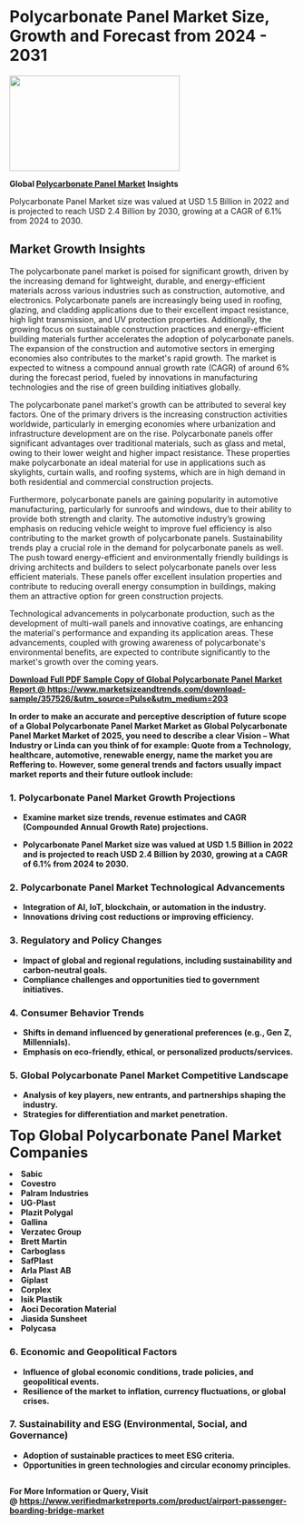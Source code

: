 <H1>Polycarbonate Panel Market Size, Growth and Forecast from 2024 - 2031</H1><img class="aligncenter size-medium wp-image-584254" src="https://thirdeyenews.in/wp-content/uploads/2024/09/Global-Market-Research-300x168.jpeg" alt="" width="300" height="168" /><p><strong>Global&nbsp;<a href="https://www.marketsizeandtrends.com/download-sample/357526/&amp;utm_source=Pulse&amp;utm_medium=203">Polycarbonate Panel Market</a> Insights</strong></p><p>Polycarbonate Panel Market size was valued at USD 1.5 Billion in 2022 and is projected to reach USD 2.4 Billion by 2030, growing at a CAGR of 6.1% from 2024 to 2030.</p><p><h2>Market Growth Insights</h2> <p>The polycarbonate panel market is poised for significant growth, driven by the increasing demand for lightweight, durable, and energy-efficient materials across various industries such as construction, automotive, and electronics. Polycarbonate panels are increasingly being used in roofing, glazing, and cladding applications due to their excellent impact resistance, high light transmission, and UV protection properties. Additionally, the growing focus on sustainable construction practices and energy-efficient building materials further accelerates the adoption of polycarbonate panels. The expansion of the construction and automotive sectors in emerging economies also contributes to the market's rapid growth. The market is expected to witness a compound annual growth rate (CAGR) of around 6% during the forecast period, fueled by innovations in manufacturing technologies and the rise of green building initiatives globally. </p> <p><strong><a href="#"></a></strong></p> <p>The polycarbonate panel market's growth can be attributed to several key factors. One of the primary drivers is the increasing construction activities worldwide, particularly in emerging economies where urbanization and infrastructure development are on the rise. Polycarbonate panels offer significant advantages over traditional materials, such as glass and metal, owing to their lower weight and higher impact resistance. These properties make polycarbonate an ideal material for use in applications such as skylights, curtain walls, and roofing systems, which are in high demand in both residential and commercial construction projects.</p> <p>Furthermore, polycarbonate panels are gaining popularity in automotive manufacturing, particularly for sunroofs and windows, due to their ability to provide both strength and clarity. The automotive industry’s growing emphasis on reducing vehicle weight to improve fuel efficiency is also contributing to the market growth of polycarbonate panels. Sustainability trends play a crucial role in the demand for polycarbonate panels as well. The push toward energy-efficient and environmentally friendly buildings is driving architects and builders to select polycarbonate panels over less efficient materials. These panels offer excellent insulation properties and contribute to reducing overall energy consumption in buildings, making them an attractive option for green construction projects.</p> <p>Technological advancements in polycarbonate production, such as the development of multi-wall panels and innovative coatings, are enhancing the material's performance and expanding its application areas. These advancements, coupled with growing awareness of polycarbonate's environmental benefits, are expected to contribute significantly to the market's growth over the coming years.</p> <p><strong><a href="#"></p><p><span class=""><strong>Download Full PDF Sample Copy of Global Polycarbonate Panel Market Report</strong> @ <a href="https://www.marketsizeandtrends.com/download-sample/357526/&amp;utm_source=Pulse&amp;utm_medium=203" target="_blank">https://www.marketsizeandtrends.com/download-sample/357526/&amp;utm_source=Pulse&amp;utm_medium=203</a></span></p><p>In order to make an accurate and perceptive description of future scope of a Global&nbsp;Polycarbonate Panel Market Market as Global&nbsp;Polycarbonate Panel Market Market of 2025, you need to describe a clear Vision &ndash; What Industry or Linda can you think of for example: Quote from a Technology, healthcare, automotive, renewable energy, name the market you are Reffering to. However, some general trends and factors usually impact market reports and their future outlook include:</p><h3>1.&nbsp;<strong>Polycarbonate Panel Market Growth Projections</strong></h3><ul><li>Examine market size trends, revenue estimates and CAGR (Compounded Annual Growth Rate) projections.</li><li><p>Polycarbonate Panel Market size was valued at USD 1.5 Billion in 2022 and is projected to reach USD 2.4 Billion by 2030, growing at a CAGR of 6.1% from 2024 to 2030.</p></li></ul><h3>2.&nbsp;<strong>Polycarbonate Panel Market Technological Advancements</strong></h3><ul><li>Integration of AI, IoT, blockchain, or automation in the industry.</li><li>Innovations driving cost reductions or improving efficiency.</li></ul><h3>3.&nbsp;<strong>Regulatory and Policy Changes</strong></h3><ul><li>Impact of global and regional regulations, including sustainability and carbon-neutral goals.</li><li>Compliance challenges and opportunities tied to government initiatives.</li></ul><h3>4.&nbsp;<strong>Consumer Behavior Trends</strong></h3><ul><li>Shifts in demand influenced by generational preferences (e.g., Gen Z, Millennials).</li><li>Emphasis on eco-friendly, ethical, or personalized products/services.</li></ul><h3>5.&nbsp;<strong>Global Polycarbonate Panel Market Competitive Landscape</strong></h3><ul><li>Analysis of key players, new entrants, and partnerships shaping the industry.</li><li>Strategies for differentiation and market penetration.</li></ul><p data-pm-slice="1 1 []"><span style="color: inherit; font-family: inherit; font-size: 25px;">Top Global Polycarbonate Panel Market Companies</span></p><div class="" data-test-id=""><p><li>Sabic</li><li> Covestro</li><li> Palram Industries</li><li> UG-Plast</li><li> Plazit Polygal</li><li> Gallina</li><li> Verzatec Group</li><li> Brett Martin</li><li> Carboglass</li><li> SafPlast</li><li> Arla Plast AB</li><li> Giplast</li><li> Corplex</li><li> Isik Plastik</li><li> Aoci Decoration Material</li><li> Jiasida Sunsheet</li><li> Polycasa</li></p></div><h3>6.&nbsp;<strong>Economic and Geopolitical Factors</strong></h3><ul><li>Influence of global economic conditions, trade policies, and geopolitical events.</li><li>Resilience of the market to inflation, currency fluctuations, or global crises.</li></ul><h3>7.&nbsp;<strong>Sustainability and ESG (Environmental, Social, and Governance)</strong></h3><ul><li>Adoption of sustainable practices to meet ESG criteria.</li><li>Opportunities in green technologies and circular economy principles.</li></ul><h2><strong style="font-size: 14px;">For More Information or Query, Visit @&nbsp;</strong><a style="background-color: #ffffff; font-size: 14px;" href="https://www.marketsizeandtrends.com/report/polycarbonate-panel-market/" target="_blank">https://www.verifiedmarketreports.com/product/airport-passenger-boarding-bridge-market</a></h2>
